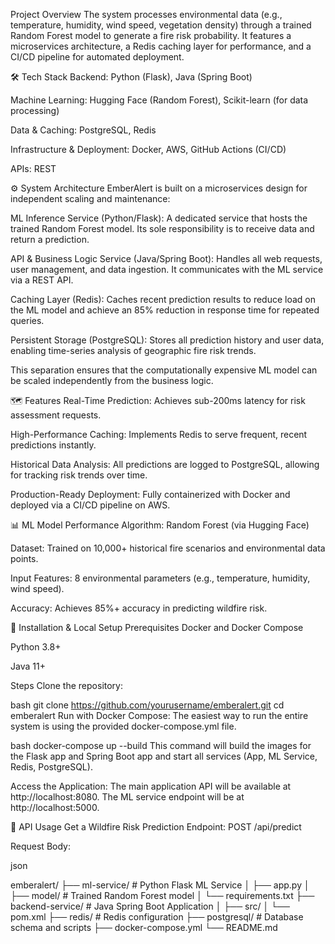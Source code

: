 Project Overview
The system processes environmental data (e.g., temperature, humidity, wind speed, vegetation density) through a trained Random Forest model to generate a fire risk probability. It features a microservices architecture, a Redis caching layer for performance, and a CI/CD pipeline for automated deployment.

🛠️ Tech Stack
Backend: Python (Flask), Java (Spring Boot)

Machine Learning: Hugging Face (Random Forest), Scikit-learn (for data processing)

Data & Caching: PostgreSQL, Redis

Infrastructure & Deployment: Docker, AWS, GitHub Actions (CI/CD)

APIs: REST

⚙️ System Architecture
EmberAlert is built on a microservices design for independent scaling and maintenance:

ML Inference Service (Python/Flask): A dedicated service that hosts the trained Random Forest model. Its sole responsibility is to receive data and return a prediction.

API & Business Logic Service (Java/Spring Boot): Handles all web requests, user management, and data ingestion. It communicates with the ML service via a REST API.

Caching Layer (Redis): Caches recent prediction results to reduce load on the ML model and achieve an 85% reduction in response time for repeated queries.

Persistent Storage (PostgreSQL): Stores all prediction history and user data, enabling time-series analysis of geographic fire risk trends.

This separation ensures that the computationally expensive ML model can be scaled independently from the business logic.

🗺️ Features
Real-Time Prediction: Achieves sub-200ms latency for risk assessment requests.

High-Performance Caching: Implements Redis to serve frequent, recent predictions instantly.

Historical Data Analysis: All predictions are logged to PostgreSQL, allowing for tracking risk trends over time.

Production-Ready Deployment: Fully containerized with Docker and deployed via a CI/CD pipeline on AWS.

📊 ML Model Performance
Algorithm: Random Forest (via Hugging Face)

Dataset: Trained on 10,000+ historical fire scenarios and environmental data points.

Input Features: 8 environmental parameters (e.g., temperature, humidity, wind speed).

Accuracy: Achieves 85%+ accuracy in predicting wildfire risk.

🔧 Installation & Local Setup
Prerequisites
Docker and Docker Compose

Python 3.8+

Java 11+

Steps
Clone the repository:

bash
git clone https://github.com/yourusername/emberalert.git
cd emberalert
Run with Docker Compose:
The easiest way to run the entire system is using the provided docker-compose.yml file.

bash
docker-compose up --build
This command will build the images for the Flask app and Spring Boot app and start all services (App, ML Service, Redis, PostgreSQL).

Access the Application:
The main application API will be available at http://localhost:8080.
The ML service endpoint will be at http://localhost:5000.

🚀 API Usage
Get a Wildfire Risk Prediction
Endpoint: POST /api/predict

Request Body:

json



emberalert/
├── ml-service/          # Python Flask ML Service
│   ├── app.py
│   ├── model/           # Trained Random Forest model
│   └── requirements.txt
├── backend-service/     # Java Spring Boot Application
│   ├── src/
│   └── pom.xml
├── redis/               # Redis configuration
├── postgresql/          # Database schema and scripts
├── docker-compose.yml
└── README.md

